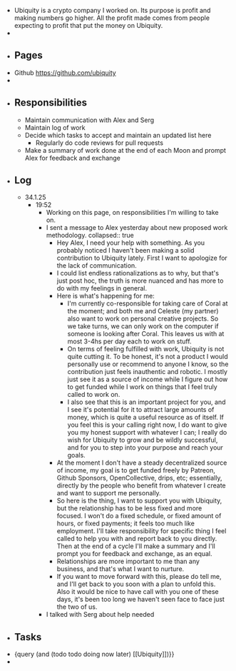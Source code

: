 - Ubiquity is a crypto company I worked on. Its purpose is profit and making numbers go higher. All the profit made comes from people expecting to profit that put the money on Ubiquity.
-
- ## Pages
- Github https://github.com/ubiquity
-
- ## Responsibilities
	- Maintain communication with Alex and Serg
	- Maintain log of work
	- Decide which tasks to accept and maintain an updated list here
		- Regularly do code reviews for pull requests
	- Make a summary of work done at the end of each Moon and prompt Alex for feedback and exchange
- ## Log
	- 34.1.25
		- 19:52
			- Working on this page, on responsibilities I'm willing to take on.
			- I sent a message to Alex yesterday about new proposed work methodology.
			  collapsed:: true
				- Hey Alex, I need your help with something. As you probably noticed I haven't been making a solid contribution to Ubiquity lately. First I want to apologize for the lack of communication.
				- I could list endless rationalizations as to why, but that's just post hoc, the truth is more nuanced and has more to do with my feelings in general.
				- Here is what's happening for me:
					- I'm currently co-responsible for taking care of Coral at the moment; and both me and Celeste (my partner) also want to work on personal creative projects. So we take turns, we can only work on the computer if someone is looking after Coral. This leaves us with at most 3-4hs per day each to work on stuff.
					- On terms of feeling fulfilled with work, Ubiquity is not quite cutting it. To be honest, it's not a product I would personally use or recommend to anyone I know, so the contribution just feels inauthentic and robotic. I mostly just see it as a source of income while I figure out how to get funded while I work on things that I feel truly called to work on.
					- I also see that this is an important project for you, and I see it's potential for it to attract large amounts of money, which is quite a useful resource as of itself. If you feel this is your calling right now, I do want to give you my honest support with whatever I can; I really do wish for Ubiquity to grow and be wildly successful, and for you to step into your purpose and reach your goals.
				- At the moment I don't have a steady decentralized source of income, my goal is to get funded freely by Patreon, Github Sponsors, OpenCollective, drips, etc; essentially, directly by the people who benefit from whatever I create and want to support me personally.
				- So here is the thing, I want to support you with Ubiquity, but the relationship has to be less fixed and more focused. I won't do a fixed schedule, or fixed amount of hours, or fixed payments; it feels too much like employment. I'll take responsibility for specific thing I feel called to help you with and report back to you directly. Then at the end of a cycle I'll make a summary and I'll prompt you for feedback and exchange, as an equal.
				- Relationships are more important to me than any business, and that's what I want to nurture.
				- If you want to move forward with this, please do tell me, and I'll get back to you soon with a plan to unfold this. Also it would be nice to have call with you one of these days, it's been too long we haven't seen face to face just the two of us.
			- I talked with Serg about help needed
- ## Tasks
- {query (and (todo  todo doing now later) [[Ubiquity]])}}
-